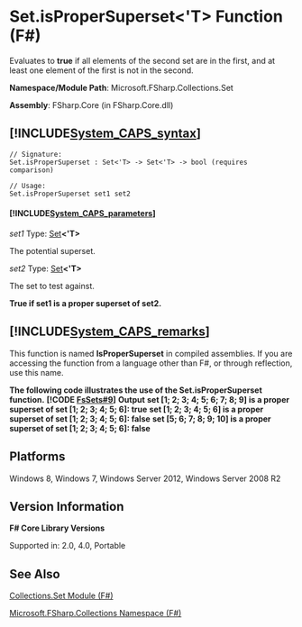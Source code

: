 # Set.isProperSuperset<'T> Function (F#)

Evaluates to **true** if all elements of the second set are in the first, and at least one element of the first is not in the second.

**Namespace/Module Path**: Microsoft.FSharp.Collections.Set

**Assembly**: FSharp.Core (in FSharp.Core.dll)


## [!INCLUDE[System_CAPS_syntax](//System/Token/System_CAPS_syntax_md.md)]

```
// Signature:
Set.isProperSuperset : Set<'T> -> Set<'T> -> bool (requires comparison)

// Usage:
Set.isProperSuperset set1 set2
```

#### [!INCLUDE[System_CAPS_parameters](//System/Token/System_CAPS_parameters_md.md)]
*set1*
Type: [Set](http://msdn.microsoft.com/en-us/library/50cebdce-0cd7-4c5c-8ebc-f3a9e90b38d8)**&lt;'T&gt;**


The potential superset.


*set2*
Type: [Set](http://msdn.microsoft.com/en-us/library/50cebdce-0cd7-4c5c-8ebc-f3a9e90b38d8)**&lt;'T&gt;**


The set to test against.



**True if set1 is a proper superset of set2.**
## [!INCLUDE[System_CAPS_remarks](//System/Token/System_CAPS_remarks_md.md)]
This function is named **IsProperSuperset** in compiled assemblies. If you are accessing the function from a language other than F#, or through reflection, use this name.

**The following code illustrates the use of the Set.isProperSuperset function.**
**[!CODE [FsSets#9](../CodeSnippet/VS_Snippets_Fsharp/fssets/FSharp/fs/program.fs#9)]**
**Output**
**set [1; 2; 3; 4; 5; 6; 7; 8; 9] is a proper superset of set [1; 2; 3; 4; 5; 6]: true**
**set [1; 2; 3; 4; 5; 6] is a proper superset of set [1; 2; 3; 4; 5; 6]: false**
**set [5; 6; 7; 8; 9; 10] is a proper superset of set [1; 2; 3; 4; 5; 6]: false**
## Platforms
Windows 8, Windows 7, Windows Server 2012, Windows Server 2008 R2


## Version Information
**F# Core Library Versions**

Supported in: 2.0, 4.0, Portable




## See Also
[Collections.Set Module &#40;F&#35;&#41;](Collections.Set+Module+28%F%2329%.md)

[Microsoft.FSharp.Collections Namespace &#40;F&#35;&#41;](Microsoft.FSharp.Collections+Namespace+28%F%2329%.md)


